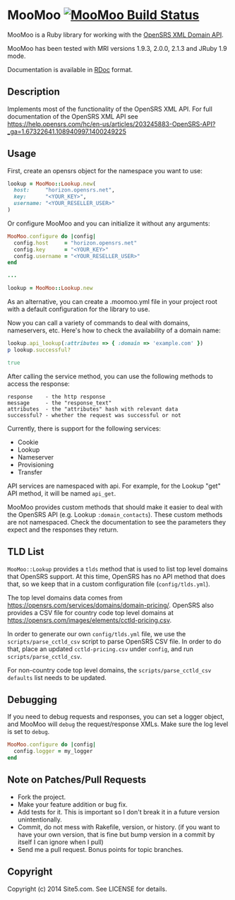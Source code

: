 MooMoo [![MooMoo Build Status][Build Icon]][Build Status]
=========================================================

MooMoo is a Ruby library for working with the [OpenSRS XML Domain API][].

MooMoo has been tested with MRI versions 1.9.3, 2.0.0, 2.1.3 and JRuby 1.9 mode.

Documentation is available in [RDoc][] format.

[Build Status]: http://travis-ci.org/site5/moo_moo
[Build Icon]: https://secure.travis-ci.org/site5/moo_moo.png?branch=master
[OpenSRS XML Domain API]: https://opensrs.com/integration/api/
[RDoc]: http://rdoc.info/github/site5/moo_moo/master/frames

Description
-----------

Implements most of the functionality of the OpenSRS XML API. For full
documentation of the OpenSRS XML API see
<https://help.opensrs.com/hc/en-us/articles/203245883-OpenSRS-API?_ga=1.67322641.108940997.1400249225>

Usage
-----

First, create an opensrs object for the namespace you want to use:

```ruby
lookup = MooMoo::Lookup.new(
  host:     "horizon.opensrs.net",
  key:      "<YOUR_KEY>",
  username: "<YOUR_RESELLER_USER>"
)
```
Or configure MooMoo and you can initialize it without any arguments:

```ruby
MooMoo.configure do |config|
  config.host     = "horizon.opensrs.net"
  config.key      = "<YOUR_KEY>"
  config.username = "<YOUR_RESELLER_USER>"
end

...

lookup = MooMoo::Lookup.new
```

As an alternative, you can create a .moomoo.yml file in your project root with a default
configuration for the library to use.

Now you can call a variety of commands to deal with domains, nameservers, etc.
Here's how to check the availability of a domain name:

```ruby
lookup.api_lookup(:attributes => { :domain => 'example.com' })
p lookup.successful?

true
```

After calling the service method, you can use the following methods to access
the response:

```
response    - the http response
message     - the "response_text"
attributes  - the "attributes" hash with relevant data
successful? - whether the request was successful or not
```

Currently, there is support for the following services:

  * Cookie
  * Lookup
  * Nameserver
  * Provisioning
  * Transfer

API services are namespaced with api. For example, for the Lookup "get" API method,
it will be named `api_get`.

MooMoo provides custom methods that should make it easier to deal with the OpenSRS
API (e.g. Lookup `:domain_contacts`). These custom methods are not namespaced.
Check the documentation to see the parameters they expect and the responses
they return.

TLD List
--------

`MooMoo::Lookup` provides a `tlds` method that is used to list top level domains
that OpenSRS support. At this time, OpenSRS has no API method that does that,
so we keep that in a custom configuration file (`config/tlds.yml`).

The top level domains data comes from https://opensrs.com/services/domains/domain-pricing/.
OpenSRS also provides a CSV file for country code top level domains at
https://opensrs.com/images/elements/cctld-pricing.csv.

In order to generate our own `config/tlds.yml` file, we use the `scripts/parse_cctld_csv`
script to parse OpenSRS CSV file. In order to do that, place an updated `cctld-pricing.csv`
under `config`, and run `scripts/parse_cctld_csv`.

For non-country code top level domains, the `scripts/parse_cctld_csv` `defaults`
list needs to be updated.

Debugging
---------

If you need to debug requests and responses, you can set a logger object, and
MooMoo will `debug` the request/response XMLs. Make sure the log level is set to
`debug`.

```ruby
MooMoo.configure do |config|
  config.logger = my_logger
end
```

Note on Patches/Pull Requests
-----------------------------

* Fork the project.
* Make your feature addition or bug fix.
* Add tests for it. This is important so I don't break it in a
  future version unintentionally.
* Commit, do not mess with Rakefile, version, or history. (if you want to have
  your own version, that is fine but bump version in a commit by itself I can
  ignore when I pull)
* Send me a pull request. Bonus points for topic branches.

Copyright
---------

Copyright (c) 2014 Site5.com. See LICENSE for details.
